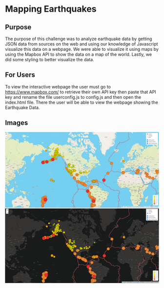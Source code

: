 # Mapping Earthquakes
## Purpose
The purpose of this challenge was to analyze earthquake data by getting JSON data from sources on the web and using our knowledge of Javascript visualize this data on a webpage. We were able to visualize it using maps by using the Mapbox API to show the data on a map of the world. Lastly, we did some styling to better visualize the data. 
## For Users
To view the interactive webpage the user must go to https://www.mapbox.com/ to retrieve their own API key then paste that API key and rename the file userconfig.js to config.js and then open the index.html file. There the user will be able to view the webpage showing the Earthquake Data. 
## Images
![Image1](https://github.com/mckjack/Mapping_Earthquakes/blob/main/Tectonic.png)
![Image2](https://github.com/mckjack/Mapping_Earthquakes/blob/main/Tectonic%202.png)
